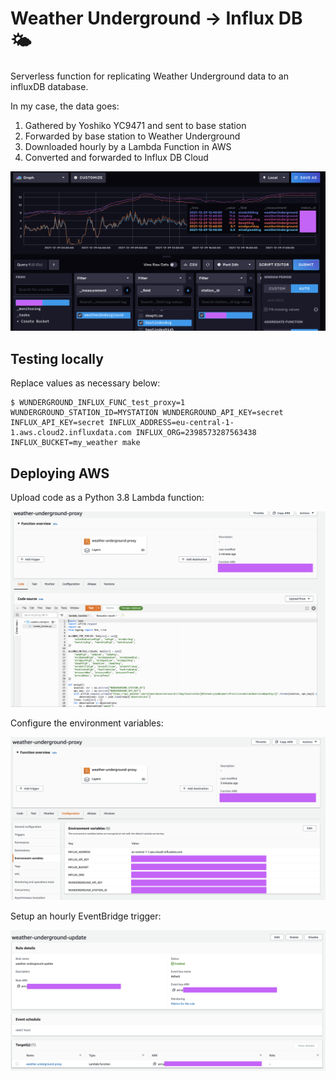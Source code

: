 # Weather Underground → Influx DB 🌤

Serverless function for replicating Weather Underground data to an influxDB database.

In my case, the data goes:

1. Gathered by Yoshiko YC9471 and sent to base station
2. Forwarded by base station to Weather Underground
3. Downloaded hourly by a Lambda Function in AWS
4. Converted and forwarded to Influx DB Cloud

![INFLUX_explore](INFLUX_explore.png)

## Testing locally

Replace values as necessary below:

```
$ WUNDERGROUND_INFLUX_FUNC_test_proxy=1 WUNDERGROUND_STATION_ID=MYSTATION WUNDERGROUND_API_KEY=secret INFLUX_API_KEY=secret INFLUX_ADDRESS=eu-central-1-1.aws.cloud2.influxdata.com INFLUX_ORG=2398573287563438 INFLUX_BUCKET=my_weather make
```

## Deploying AWS

Upload code as a Python 3.8 Lambda function:

![AWS_code](AWS_code.png)

Configure the environment variables:

![AWS_env](AWS_env.png)

Setup an hourly EventBridge trigger:

![AWS_rule](AWS_rule.png)
